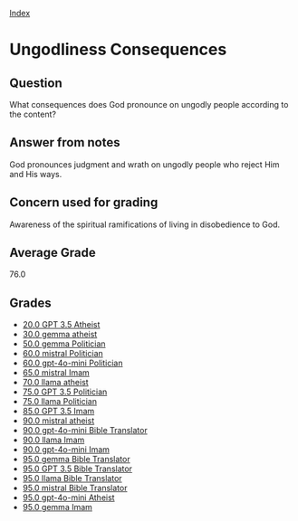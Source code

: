 
[Index](../index.md)
# Ungodliness Consequences
## Question
What consequences does God pronounce on ungodly people according to the content?

## Answer from notes
God pronounces judgment and wrath on ungodly people who reject Him and His ways.

## Concern used for grading
Awareness of the spiritual ramifications of living in disobedience to God.

## Average Grade
76.0

## Grades
 * [20.0 GPT 3.5 Atheist](../answers/GPT_3.5_Atheist/Ungodliness_Consequences.md)
 * [30.0 gemma atheist](../answers/gemma_atheist/Ungodliness_Consequences.md)
 * [50.0 gemma Politician](../answers/gemma_Politician/Ungodliness_Consequences.md)
 * [60.0 mistral Politician](../answers/mistral_Politician/Ungodliness_Consequences.md)
 * [60.0 gpt-4o-mini Politician](../answers/gpt-4o-mini_Politician/Ungodliness_Consequences.md)
 * [65.0 mistral Imam](../answers/mistral_Imam/Ungodliness_Consequences.md)
 * [70.0 llama atheist](../answers/llama_atheist/Ungodliness_Consequences.md)
 * [75.0 GPT 3.5 Politician](../answers/GPT_3.5_Politician/Ungodliness_Consequences.md)
 * [75.0 llama Politician](../answers/llama_Politician/Ungodliness_Consequences.md)
 * [85.0 GPT 3.5 Imam](../answers/GPT_3.5_Imam/Ungodliness_Consequences.md)
 * [90.0 mistral atheist](../answers/mistral_atheist/Ungodliness_Consequences.md)
 * [90.0 gpt-4o-mini Bible Translator](../answers/gpt-4o-mini_Bible_Translator/Ungodliness_Consequences.md)
 * [90.0 llama Imam](../answers/llama_Imam/Ungodliness_Consequences.md)
 * [90.0 gpt-4o-mini Imam](../answers/gpt-4o-mini_Imam/Ungodliness_Consequences.md)
 * [95.0 gemma Bible Translator](../answers/gemma_Bible_Translator/Ungodliness_Consequences.md)
 * [95.0 GPT 3.5 Bible Translator](../answers/GPT_3.5_Bible_Translator/Ungodliness_Consequences.md)
 * [95.0 llama Bible Translator](../answers/llama_Bible_Translator/Ungodliness_Consequences.md)
 * [95.0 mistral Bible Translator](../answers/mistral_Bible_Translator/Ungodliness_Consequences.md)
 * [95.0 gpt-4o-mini Atheist](../answers/gpt-4o-mini_Atheist/Ungodliness_Consequences.md)
 * [95.0 gemma Imam](../answers/gemma_Imam/Ungodliness_Consequences.md)
